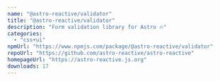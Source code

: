 ```yaml
---
name: "@astro-reactive/validator"
title: "@astro-reactive/validator"
description: "Form validation library for Astro 🔥"
categories:
  - "css+ui"
npmUrl: "https://www.npmjs.com/package/@astro-reactive/validator"
repoUrl: "https://github.com/astro-reactive/astro-reactive"
homepageUrl: "https://astro-reactive.js.org"
downloads: 17
---
```

